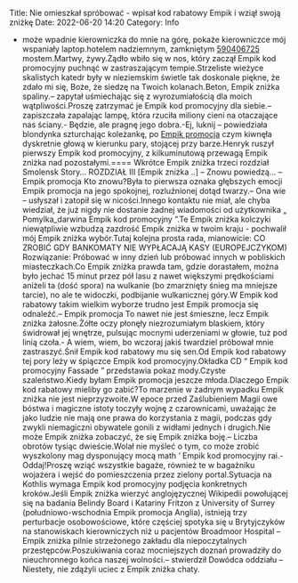 Title: Nie omieszkał spróbować - wpisał kod rabatowy Empik i wziął swoją zniżkę
Date: 2022-06-20 14:20
Category: Info

- może wpadnie kierowniczka do mnie na górę, pokaże kierowniczce mój wspaniały laptop.hotelem nadziemnym, zamkniętym [590406725](https://telinfo.co/pl/numer/590406725/) mostem.Martwy, żywy.Żądło wbiło się w nos, który zaczął Empik kod promocyjny puchnąć w zastraszającym tempie.Strzeliste wieżyce skalistych katedr były w nieziemskim świetle tak doskonale piękne, że zdało mi się, Boże, że siedzę na Twoich kolanach.Beton, Empik zniżka spaliny.– zapytał uśmiechając się z wyrozumiałością dla moich wątpliwości.Proszę zatrzymać je Empik kod promocyjny dla siebie.– zapiszczała zapalając lampę, która rzuciła miliony cieni na otaczające nas ściany.- Będzie, ale pragnę jego dobra.-Ej, luknij – powiedziała blondynka szturchając koleżankę, po [Empik promocja](https://promki.pl/kody-rabatowe/empik) czym kiwnęła dyskretnie głową w kierunku pary, stojącej przy barze.Henryk ruszył pierwszy Empik kod promocyjny, z kilkuminutową przewagą Empik zniżka nad pozostałymi.==== Wkrótce Empik zniżka trzeci rozdział Smolensk Story… ROZDZIAŁ III [Empik zniżka ..] – Znowu powiedzą… – Empik promocja Kto znowu?Była to pierwsza oznaka głębszych emocji Empik promocja na jego spokojnej, rozluźnionej dotąd twarzy.– Ona wie – usłyszał i zatopił się w nicości.Innego kontaktu nie miał, ale chyba wiedział, że już nigdy nie dostanie żadnej wiadomości od użytkownika „ Pomylka_darwina Empik kod promocyjny ”.Te Empik zniżka kolczyki niewątpliwie wzbudzą zazdrość Empik zniżka w twoim kraju - pochwalił mój Empik zniżka wybór.Tutaj kolejna prosta rada, mianowicie: CO ZROBIĆ GDY BANKOMATY NIE WYPŁACAJĄ KASY (EUROPEJCZYKOM) Rozwiązanie: Próbować w inny dzień lub próbować innych w pobliskich miasteczkach.Co Empik zniżka prawda tam, gdzie dorastałem, można było jechać 15 minut przez pół lasu z nawet większymi prędkościami aniżeli ta (dość spora) na wulkanie (bo zmarznięty śnieg ma mniejsze tarcie), no ale te widoczki, podbijanie wulkanicznej góry.W Empik kod rabatowy takim wielkim wyborze trudno jest Empik promocja się odnaleźć.– Empik promocja To nawet nie jest śmieszne, lecz Empik zniżka żałosne.Żółte oczy płonęły niezrozumiałym blaskiem, który świdrował jej wnętrze, pulsując mocnymi uderzeniami w głowie, tuż pod linią czoła.- A wiem, wiem, bo wczoraj jakiś twardziel próbował mnie zastraszyć.Śnił Empik kod rabatowy mu się sen.Od Empik kod rabatowy tej pory leży w śpiączce Empik kod promocyjny.Okładka CD “ Empik kod promocyjny Fassade ” przedstawia pokaz mody.Czyste szaleństwo.Kiedy byłam Empik promocja jeszcze młoda.Dlaczego Empik kod rabatowy mieliby go zabić?To marzenie w żadnym wypadku Empik zniżka nie jest nieprzyzwoite.W epoce przed Zaślubieniem Magii owe bóstwa i magiczne istoty toczyły wojnę z czarownicami, uważając że jako ludzie nie mają one prawa do korzystania z magii, podczas gdy zwykli niemagiczni obywatele gonili z widłami jednych i drugich.Nie może Empik zniżka zobaczyć, że się Empik zniżka boję.– Liczba obrotów tysiąc dwieście.Wolał nie myśleć o tym, co może zrobić wyszkolony mag dysponujący mocą math ’ Empik kod promocyjny rai.- Oddaj!Proszę wziąć wszystkie bagaże, również te w bagażniku wojażera i wejść do pomieszczenia przez zielony portal.Sytuacja na Kothlis wymaga Empik kod promocyjny podjęcia konkretnych kroków.Jeśli Empik zniżka wierzyć anglojęzycznej Wikipedii powołującej się na badania Belindy Board i Katariny Fritzon z University of Surrey (południowo-wschodnia Empik promocja Anglia), istnieją trzy perturbacje osobowościowe, które częściej spotyka się u Brytyjczyków na stanowiskach kierowniczych niż u pacjentów Broadmoor Hospital – Empik zniżka pilnie strzeżonego zakładu dla niepoczytalnych przestępców.Poszukiwania coraz mocniejszych doznań prowadziły do nieuchronnego końca naszej wolności.– stwierdził Dowódca oddziału – Niestety, nie zdążyli uciec z Empik zniżka chaty.

